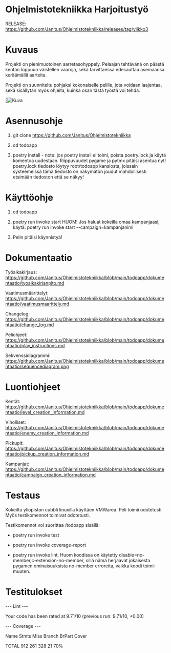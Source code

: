 # Ohjelmistotekniikka Harjoitustyö

RELEASE: https://github.com/Janitus/Ohjelmistotekniikka/releases/tag/viikko3

# Kuvaus

Projekti on pienimuotoinen aarretasohyppely. Pelaajan tehtävänä on päästä kentän loppuun väistellen vaaroja, sekä tarvittaessa edesauttaa asemaansa keräämällä aarteita.

Projekti on suunniteltu pohjaksi kokonaiselle pelille, jota voidaan laajentaa, sekä sisällytän myös ohjeita, kuinka osan tästä työstä voi tehdä.

[![Kuva](https://i.gyazo.com/f50101467b7d175cfa16ed52641fdcf5.png)

# Asennusohje

1. git clone https://github.com/Janitus/Ohjelmistotekniikka

2. cd todoapp

3. poetry install - note: jos poetry install ei toimi, poista poetry.lock ja käytä komentoa uudestaan. Riippuvuudet pygame ja pytmx pitäisi asentua nyt! poetry.lock tiedosto löytyy root/todoapp kansiosta, joissain systeemeissä tämä tiedosto on näkymätön joudut mahdollisesti etsimään tiedoston että se näkyy!

# Käyttöohje

1. cd todoapp

2. poetry run invoke start HUOM! Jos haluat kokeilla omaa kampanjaasi, käytä: poetry run invoke start --campaign=kampanjanimi

3. Pelin pitäisi käynnistyä!


# Dokumentaatio

Työaikakirjaus: https://github.com/Janitus/Ohjelmistotekniikka/blob/main/todoapp/dokumentaatio/tyoaikakirjanpito.md

Vaatimusmäärittelyt: https://github.com/Janitus/Ohjelmistotekniikka/blob/main/todoapp/dokumentaatio/vaatimusmaarittely.md

Changelog: https://github.com/Janitus/Ohjelmistotekniikka/blob/main/todoapp/dokumentaatio/change_log.md

Peliohjeet: https://github.com/Janitus/Ohjelmistotekniikka/blob/main/todoapp/dokumentaatio/play_instructions.md

Sekvenssidiagrammi: https://github.com/Janitus/Ohjelmistotekniikka/blob/main/todoapp/dokumentaatio/sequencediagram.png

# Luontiohjeet

Kentät: https://github.com/Janitus/Ohjelmistotekniikka/blob/main/todoapp/dokumentaatio/level_creation_information.md

Viholliset: https://github.com/Janitus/Ohjelmistotekniikka/blob/main/todoapp/dokumentaatio/enemy_creation_information.md

Pickupit: https://github.com/Janitus/Ohjelmistotekniikka/blob/main/todoapp/dokumentaatio/pickup_creation_information.md

Kampanjat: https://github.com/Janitus/Ohjelmistotekniikka/blob/main/todoapp/dokumentaatio/campaign_creation_information.md



# Testaus

Kokeiltu yliopiston cubbli linuxilla käyttäen VMWarea. Peli toimii odotetusti. Myös testikomennot toimivat odotetusti.

Testikomennot voi suorittaa /todoapp sisällä:

- poetry run invoke test

- poetry run invoke coverage-report

- poetry run invoke lint, Huom koodissa on käytetty disable=no-member,c-extension-no-member, sillä nämä herjaavat jokaisesta pygamen ominaisuuksista no-member erroreita, vaikka koodi toimii muuten.

# Testitulokset

--- Lint ---

Your code has been rated at 9.71/10 (previous run: 9.71/10, +0.00)

--- Coverage ---

Name                        Stmts   Miss Branch BrPart  Cover

TOTAL                         912    261    328     21    70%
